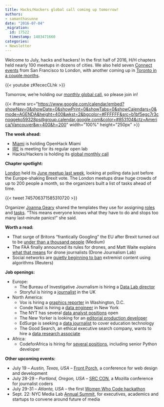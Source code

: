 ```yaml
---
title: Hacks/Hackers global call coming up tomorrow!
authors:
- samanthasunne
date: "2016-07-04"
_migration:
  id: 17522
  timestamp: 1483471660
categories:
- Newsletter
---
```


Welcome to July, hacks and hackers! In the first half of 2016, H/H chapters held nearly 100 meetups in dozens of cities. We also held seven [Connect events][1] from San Francisco to London, with another coming up in [Toronto in a couple months][2].

{{< youtube zKfececCLhk >}}

Tomorrow, we&#8217;re holding our [monthly global call][3], so please join in!

{{< iframe src="https://www.google.com/calendar/embed?showNav=0&showDate=0&showPrint=0&showTabs=0&showCalendars=0&mode=AGENDA&height=400&wkst=2&bgcolor=#FFFFFF&src=b1bf5egc7r3cnoqgeko59328ps@group.calendar.google.com&color=#853104&ctz=America/Vancouver&w=400&h=200" width="100%" height="250px" >}}

**The week ahead:**

  * [Miami][4] is holding OpenHack Miami
  * [IRE][5] is meeting for its regular open lab
  * Hacks/Hackers is holding its [global monthly call][3]

**Chapter spotlight:**

[London][6] held its [June meetup last week][7], looking at polling data just before the Europe-shaking Brexit vote. The London meetups draw huge crowds of up to 200 people a month, so the organizers built a list of tasks ahead of time.

{{< tweet 745706371585310720 >}}

Organizer [Joanna Geary][8] shared the templates they use for assigning [roles][9] and [tasks][10]. &#8220;This means everyone knows what they have to do and stops too many last-minute panics!&#8221; she said.

**Worth a read:**

  * That surge of Britons &#8220;frantically Googling&#8221; the EU after Brexit turned out to be [under than a thousand people][11] (Medium)
  * The FAA finally announced its rules for drones, and Matt Waite explains [what that means][12] for drone journalists (Drone Journalism Lab)
  * Social networks are [quietly beginning to ban][13] extremist content using algorithms (Reuters)

**Job openings:**

  * Europe: 
      * The Bureau of Investigative Journalism is hiring a [Data Lab director][14]
      * Storyful is hiring a [journalist][15] in the UK
  * North America: 
      * Vox is hiring a [graphics reporter][16] in Washington, D.C.
      * Conde Nast is hiring a [data engineer][17] in New York
      * The NYT has several [data analyst positions][18] open
      * The New Yorker is looking for an [editorial production developer][19]
      * EdSurge is seeking a [data journalist][20] to cover education technology
      * The Good Search, an ethical executive search company, wants to hire a [data research associate][21]
  * Africa: 
      * CodeforAfrica is hiring for [several positions][22], including senior Python developer

**Other upcoming events:**

  * July 19 &#8211; _Austin, Texas, USA_ &#8211; [Front Porch][23], a conference for web design and development
  * July 28-29 &#8211; _Portland, Oregon, USA_ &#8211; [SRC CON][24], a Mozilla conference for journalist coders
  * July 29-31 &#8211; _Atlanta, USA_ &#8211; the first [Women Who Code hackathon][25]
  * Sept. 22: NYC Media Lab [Annual Summit][26], for executives, academics and startups to convene around future of media

 [1]: http://connect.hackshackers.com
 [2]: http://connect.hackshackers.com/event/toronto/
 [3]: http://hackshackers.com/resources/global-open-call/
 [4]: http://www.meetup.com/Hacks-Hackers-Miami/
 [5]: http://www.meetup.com/hackshackersIRE/
 [6]: https://twitter.com/HacksHackersLDN
 [7]: https://www.eventbrite.co.uk/e/hackshackers-london-june-meetup-tickets-25840019193
 [8]: https://twitter.com/JoannaUK
 [9]: https://docs.google.com/document/d/1bBAnHGLxxyEfua2hhZSuhZQxTV1RxR8QWxaPSnejVz4/edit#
 [10]: https://docs.google.com/spreadsheets/d/1tsvfJPbUZ82ha92ZEk-RxcUYOVvDQcd-ZKJm4NmYrLg/edit?usp=sharing
 [11]: https://medium.com/@dannypage/stop-using-google-trends-a5014dd32588#.doc45ri43
 [12]: http://www.dronejournalismlab.org/post/146262852202/the-faas-drone-rules-are-here-what-does-it-mean
 [13]: http://www.reuters.com/article/us-internet-extremism-video-exclusive-idUSKCN0ZB00M
 [14]: https://www.thebureauinvestigates.com/2016/06/22/apply-bureaus-new-data-lab-director/
 [15]: https://www.journalism.co.uk/media-jobs/journalist-uk/s75/a649217/
 [16]: https://boards.greenhouse.io/voxmedia/jobs/240772?gh_jid=240772&gh_src=nf4aj8#.V3VYj5MrLVq
 [17]: http://condenast.avature.net/careers/JobDetail/New-York-Data-Engineer/5626
 [18]: http://www.nytco.com/careers/data-insights/
 [19]: http://condenast.avature.net/careers/JobDetail/New-York-Editorial-Production-Developer/3272
 [20]: https://edsurge.workable.com/jobs/270028
 [21]: http://tgsus.com/contact-us/careers/data-research-associate/
 [22]: http://opportunities.codeforafrica.org/
 [23]: http://frontporch.io/austin/
 [24]: http://srccon.org/
 [25]: http://www.wwcodehackathon.com/
 [26]: http://summit.nycmedialab.org/